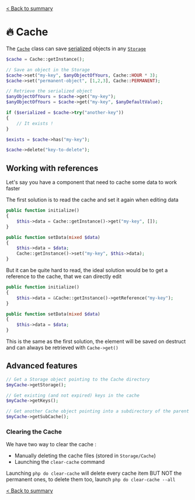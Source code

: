 [< Back to summary](../README.md)

# 🔥 Cache

The [`Cache`](../../src/Classes/Env/Cache.php) class can save [serialized](https://www.php.net/manual/en/language.oop5.serialization.php) objects in any [`Storage`](./storage.md)

```php
$cache = Cache::getInstance();

// Save an object in the Storage
$cache->set("my-key", $anyObjectOfYours, Cache::HOUR * 3);
$cache->set("permanent-object", [1,2,3], Cache::PERMANENT);

// Retrieve the serialized object
$anyObjectOfYours = $cache->get("my-key");
$anyObjectOfYours = $cache->get("my-key", $anyDefaultValue);

if ($serialized = $cache->try("another-key"))
{
    // It exists !
}

$exists = $cache->has("my-key");

$cache->delete("key-to-delete");
```

## Working with references

Let's say you have a component that need to cache some data to work faster

The first solution is to read the cache and set it again when editing data

```php
public function initialize()
{
    $this->data = Cache::getInstance()->get("my-key", []);
}

public function setData(mixed $data)
{
    $this->data = $data;
    Cache::getInstance()->set("my-key", $this->data);
}
```

But it can be quite hard to read, the ideal solution would be
to get a reference to the cache, that we can directly edit

```php
public function initialize()
{
    $this->data = &Cache::getInstance()->getReference("my-key");
}

public function setData(mixed $data)
{
    $this->data = $data;
}
```

This is the same as the first solution, the element will be saved on destruct and
can always be retrieved with `Cache->get()`

## Advanced features

```php
// Get a Storage object pointing to the Cache directory
$myCache->getStorage();

// Get existing (and not expired) keys in the cache
$myCache->getKeys();

// Get another Cache object pointing into a subdirectory of the parent cache
$myCache->getSubCache();
```

### Clearing the Cache

We have two way to clear the cache :
- Manually deleting the cache files (stored in `Storage/Cache`)
- Launching the `clear-cache` command

Launching `php do clear-cache` will delete every cache item BUT NOT the permanent ones,
to delete them too, launch `php do clear-cache --all`


[< Back to summary](../README.md)